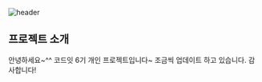 ![header](https://capsule-render.vercel.app/api?type=wave&color=auto&height=200&section=header&text=GlobalNomad&fontSize=90)


## 프로젝트 소개
안녕하세요~^^ 코드잇 6기 개인 프로젝트입니다~
조금씩 업데이트 하고 있습니다.
감사합니다!
